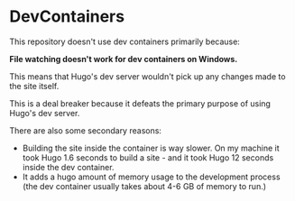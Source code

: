 # DevContainers

This repository doesn't use dev containers primarily because:

**File watching doesn't work for dev containers on Windows.**

This means that Hugo's dev server wouldn't pick up any changes made to the site itself.

This is a deal breaker because it defeats the primary purpose of using Hugo's dev server.

There are also some secondary reasons:

* Building the site inside the container is way slower. On my machine it took Hugo 1.6 seconds to build a site - and it took Hugo 12 seconds inside the dev container.
* It adds a hugo amount of memory usage to the development process (the dev container usually takes about 4-6 GB of memory to run.)
